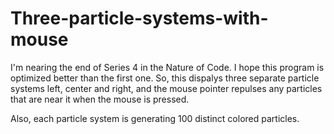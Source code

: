 # Three-particle-systems-with-mouse
I'm nearing the end of Series 4 in the Nature of Code. I hope this program is optimized better than the first one.
So, this dispalys three separate particle systems left, center and right, and the mouse pointer repulses any particles that are near it when the mouse is pressed.

Also, each particle system is generating  100 distinct colored particles.
